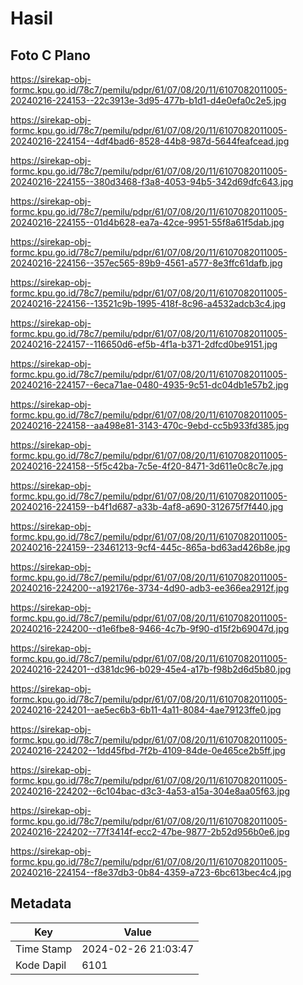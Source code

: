 # Hasil

## Foto C Plano

https://sirekap-obj-formc.kpu.go.id/78c7/pemilu/pdpr/61/07/08/20/11/6107082011005-20240216-224153--22c3913e-3d95-477b-b1d1-d4e0efa0c2e5.jpg

https://sirekap-obj-formc.kpu.go.id/78c7/pemilu/pdpr/61/07/08/20/11/6107082011005-20240216-224154--4df4bad6-8528-44b8-987d-5644feafcead.jpg

https://sirekap-obj-formc.kpu.go.id/78c7/pemilu/pdpr/61/07/08/20/11/6107082011005-20240216-224155--380d3468-f3a8-4053-94b5-342d69dfc643.jpg

https://sirekap-obj-formc.kpu.go.id/78c7/pemilu/pdpr/61/07/08/20/11/6107082011005-20240216-224155--01d4b628-ea7a-42ce-9951-55f8a61f5dab.jpg

https://sirekap-obj-formc.kpu.go.id/78c7/pemilu/pdpr/61/07/08/20/11/6107082011005-20240216-224156--357ec565-89b9-4561-a577-8e3ffc61dafb.jpg

https://sirekap-obj-formc.kpu.go.id/78c7/pemilu/pdpr/61/07/08/20/11/6107082011005-20240216-224156--13521c9b-1995-418f-8c96-a4532adcb3c4.jpg

https://sirekap-obj-formc.kpu.go.id/78c7/pemilu/pdpr/61/07/08/20/11/6107082011005-20240216-224157--116650d6-ef5b-4f1a-b371-2dfcd0be9151.jpg

https://sirekap-obj-formc.kpu.go.id/78c7/pemilu/pdpr/61/07/08/20/11/6107082011005-20240216-224157--6eca71ae-0480-4935-9c51-dc04db1e57b2.jpg

https://sirekap-obj-formc.kpu.go.id/78c7/pemilu/pdpr/61/07/08/20/11/6107082011005-20240216-224158--aa498e81-3143-470c-9ebd-cc5b933fd385.jpg

https://sirekap-obj-formc.kpu.go.id/78c7/pemilu/pdpr/61/07/08/20/11/6107082011005-20240216-224158--5f5c42ba-7c5e-4f20-8471-3d611e0c8c7e.jpg

https://sirekap-obj-formc.kpu.go.id/78c7/pemilu/pdpr/61/07/08/20/11/6107082011005-20240216-224159--b4f1d687-a33b-4af8-a690-312675f7f440.jpg

https://sirekap-obj-formc.kpu.go.id/78c7/pemilu/pdpr/61/07/08/20/11/6107082011005-20240216-224159--23461213-9cf4-445c-865a-bd63ad426b8e.jpg

https://sirekap-obj-formc.kpu.go.id/78c7/pemilu/pdpr/61/07/08/20/11/6107082011005-20240216-224200--a192176e-3734-4d90-adb3-ee366ea2912f.jpg

https://sirekap-obj-formc.kpu.go.id/78c7/pemilu/pdpr/61/07/08/20/11/6107082011005-20240216-224200--d1e6fbe8-9466-4c7b-9f90-d15f2b69047d.jpg

https://sirekap-obj-formc.kpu.go.id/78c7/pemilu/pdpr/61/07/08/20/11/6107082011005-20240216-224201--d381dc96-b029-45e4-a17b-f98b2d6d5b80.jpg

https://sirekap-obj-formc.kpu.go.id/78c7/pemilu/pdpr/61/07/08/20/11/6107082011005-20240216-224201--ae5ec6b3-6b11-4a11-8084-4ae79123ffe0.jpg

https://sirekap-obj-formc.kpu.go.id/78c7/pemilu/pdpr/61/07/08/20/11/6107082011005-20240216-224202--1dd45fbd-7f2b-4109-84de-0e465ce2b5ff.jpg

https://sirekap-obj-formc.kpu.go.id/78c7/pemilu/pdpr/61/07/08/20/11/6107082011005-20240216-224202--6c104bac-d3c3-4a53-a15a-304e8aa05f63.jpg

https://sirekap-obj-formc.kpu.go.id/78c7/pemilu/pdpr/61/07/08/20/11/6107082011005-20240216-224202--77f3414f-ecc2-47be-9877-2b52d956b0e6.jpg

https://sirekap-obj-formc.kpu.go.id/78c7/pemilu/pdpr/61/07/08/20/11/6107082011005-20240216-224154--f8e37db3-0b84-4359-a723-6bc613bec4c4.jpg


## Metadata

| Key        | Value               |
| ---------- | ------------------- |
| Time Stamp | 2024-02-26 21:03:47 |
| Kode Dapil | 6101                |



